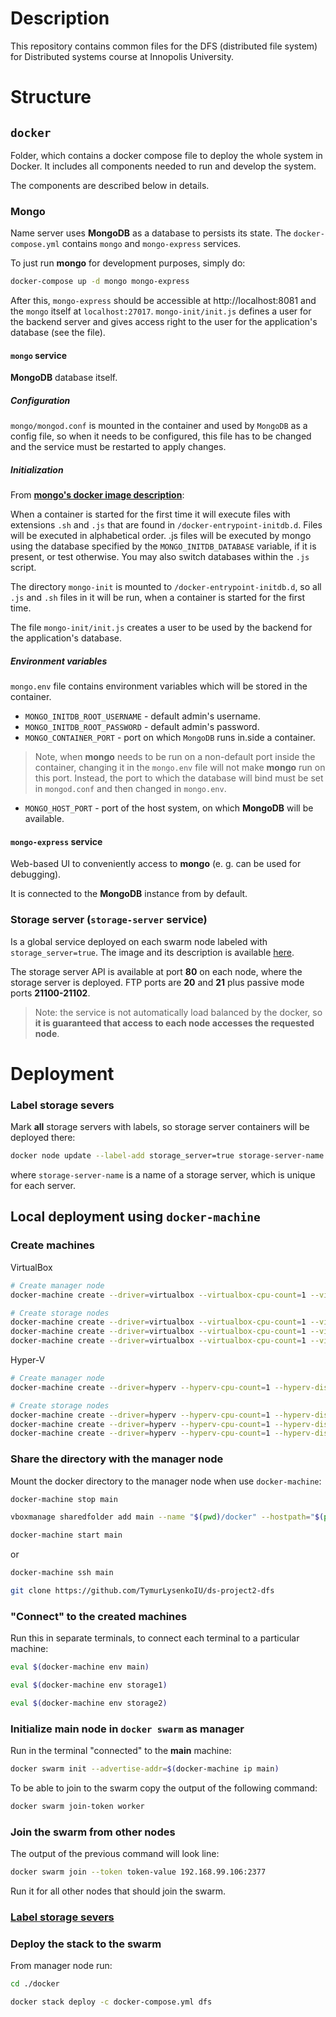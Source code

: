 # Description

This repository contains common files for the DFS (distributed file system) for Distributed systems course at Innopolis University.

# Structure

## `docker`

Folder, which contains a docker compose file to deploy the whole system in Docker. It includes all components needed to run and develop the system.

The components are described below in details.

### **Mongo**

Name server uses **MongoDB** as a database to persists its state. The `docker-compose.yml` contains `mongo` and `mongo-express` services.

To just run **mongo** for development purposes, simply do:

```bash
docker-compose up -d mongo mongo-express
```

After this, `mongo-express` should be accessible at http://localhost:8081 and the `mongo` itself at `localhost:27017`. `mongo-init/init.js` defines a user for the backend server and gives access right to the user for the application's database (see the file).

#### `mongo` service

**MongoDB** database itself.

##### Configuration

`mongo/mongod.conf` is mounted in the container and used by `MongoDB` as a config file, so when it needs to be configured, this file has to be changed and the service must be restarted to apply changes.

##### Initialization

From [**mongo's docker image description**](https://hub.docker.com/_/mongo):

When a container is started for the first time it will execute files with extensions `.sh` and `.js` that are found in `/docker-entrypoint-initdb.d`. Files will be executed in alphabetical order. .js files will be executed by mongo using the database specified by the `MONGO_INITDB_DATABASE` variable, if it is present, or test otherwise. You may also switch databases within the `.js` script.

The directory `mongo-init` is mounted to `/docker-entrypoint-initdb.d`, so all `.js` and `.sh` files in it will be run, when a container is started for the first time.

The file `mongo-init/init.js` creates a user to be used by the backend for the application's database.

##### Environment variables

`mongo.env` file contains environment variables which will be stored in the container.

- `MONGO_INITDB_ROOT_USERNAME` - default admin's username.
- `MONGO_INITDB_ROOT_PASSWORD` - default admin's password.
- `MONGO_CONTAINER_PORT` - port on which `MongoDB` runs in.side a container.
> Note, when **mongo** needs to be run on a non-default port inside the container, changing it in the `mongo.env` file will not make **mongo** run on this port. Instead, the port to which the database will bind must be set in `mongod.conf` and then changed in `mongo.env`.
- `MONGO_HOST_PORT` - port of the host system, on which **MongoDB** will be available.

#### `mongo-express` service

Web-based UI to conveniently access to **mongo** (e. g. can be used for debugging).

It is connected to the **MongoDB** instance from by default.

### Storage server (`storage-server` service)

Is a global service deployed on each swarm node labeled with `storage_server=true`. The image and its description is available [here](https://github.com/TymurLysenkoIU/ds-project2-storage-server).

The storage server API is available at port **80** on each node, where the storage server is deployed. FTP ports are **20** and  **21** plus passive mode ports **21100-21102**.

> Note: the service is not automatically load balanced by the docker, so **it is guaranteed that access to each node accesses the requested node**.

# Deployment

### Label storage severs

Mark **all** storage servers with labels, so storage server containers will be deployed there:

```sh
docker node update --label-add storage_server=true storage-server-name
```

where `storage-server-name` is a name of a storage server, which is unique for each server.


## Local deployment using `docker-machine`

### Create machines

VirtualBox
```sh
# Create manager node
docker-machine create --driver=virtualbox --virtualbox-cpu-count=1 --virtualbox-disk-size=4096 --virtualbox-memory=1024 main

# Create storage nodes
docker-machine create --driver=virtualbox --virtualbox-cpu-count=1 --virtualbox-disk-size=4096 --virtualbox-memory=1024 storage1
docker-machine create --driver=virtualbox --virtualbox-cpu-count=1 --virtualbox-disk-size=4096 --virtualbox-memory=1024 storage2
docker-machine create --driver=virtualbox --virtualbox-cpu-count=1 --virtualbox-disk-size=4096 --virtualbox-memory=1024 storage3
```

Hyper-V
```sh
# Create manager node
docker-machine create --driver=hyperv --hyperv-cpu-count=1 --hyperv-disk-size=4096 --hyperv-memory=1024 main

# Create storage nodes
docker-machine create --driver=hyperv --hyperv-cpu-count=1 --hyperv-disk-size=4096 --hyperv-memory=1024 storage1
docker-machine create --driver=hyperv --hyperv-cpu-count=1 --hyperv-disk-size=4096 --hyperv-memory=1024 storage2
docker-machine create --driver=hyperv --hyperv-cpu-count=1 --hyperv-disk-size=4096 --hyperv-memory=1024 storage3
```

### Share the directory with the manager node

Mount the docker directory to the manager node when use `docker-machine`:

```sh
docker-machine stop main

vboxmanage sharedfolder add main --name "$(pwd)/docker" --hostpath="$(pwd)/docker" --automount

docker-machine start main
```

or

```sh
docker-machine ssh main

git clone https://github.com/TymurLysenkoIU/ds-project2-dfs
```

### "Connect" to the created machines

Run this in separate terminals, to connect each terminal to a particular machine:

```sh
eval $(docker-machine env main)
```

```sh
eval $(docker-machine env storage1)
```

```sh
eval $(docker-machine env storage2)
```

### Initialize main node in `docker swarm` as manager

Run in the terminal "connected" to the **main** machine:

```sh
docker swarm init --advertise-addr=$(docker-machine ip main)
```

To be able to join to the swarm copy the output of the following command:

```sh
docker swarm join-token worker
```

### Join the swarm from other nodes

The output of the previous command will look line:

```sh
docker swarm join --token token-value 192.168.99.106:2377
```

Run it for all other nodes that should join the swarm.

### [Label storage severs](#label-storage-severs)

### Deploy the stack to the swarm

From manager node run:

```sh
cd ./docker

docker stack deploy -c docker-compose.yml dfs
```
